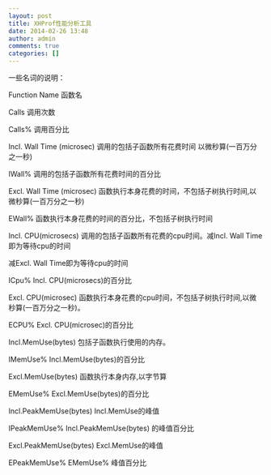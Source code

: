 ```yaml
---
layout: post
title: XHProf性能分析工具
date: 2014-02-26 13:48
author: admin
comments: true
categories: []
---
```

一些名词的说明：

Function Name 函数名

Calls 调用次数

Calls% 调用百分比

Incl. Wall Time (microsec) 调用的包括子函数所有花费时间 以微秒算(一百万分之一秒)

IWall% 调用的包括子函数所有花费时间的百分比

Excl. Wall Time (microsec) 函数执行本身花费的时间，不包括子树执行时间,以微秒算(一百万分之一秒)

EWall% 函数执行本身花费的时间的百分比，不包括子树执行时间

Incl. CPU(microsecs) 调用的包括子函数所有花费的cpu时间。减Incl. Wall Time即为等待cpu的时间

减Excl. Wall Time即为等待cpu的时间

ICpu% Incl. CPU(microsecs)的百分比

Excl. CPU(microsec) 函数执行本身花费的cpu时间，不包括子树执行时间,以微秒算(一百万分之一秒)。

ECPU% Excl. CPU(microsec)的百分比

Incl.MemUse(bytes) 包括子函数执行使用的内存。

IMemUse% Incl.MemUse(bytes)的百分比

Excl.MemUse(bytes) 函数执行本身内存,以字节算

EMemUse% Excl.MemUse(bytes)的百分比

Incl.PeakMemUse(bytes) Incl.MemUse的峰值

IPeakMemUse% Incl.PeakMemUse(bytes) 的峰值百分比

Excl.PeakMemUse(bytes) Excl.MemUse的峰值

EPeakMemUse% EMemUse% 峰值百分比
